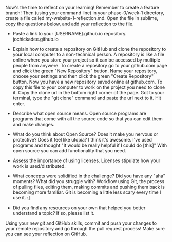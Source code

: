 Now's the time to reflect on your learning! Remember to create a feature branch! Then (using your command line) in your phase-0/week-1 directory, create a file called my-website-1-reflection.md. Open the file in sublime, copy the questions below, and add your reflection to the file. 

* Paste a link to your [USERNAME].github.io repository. 
jochickadee.github.io

* Explain how to create a repository on GitHub and clone the repository to your local computer to a non-technical person.
A repository is like a file online where you store your project so it can be accessed by multiple people from anywere. To create a repository go to your github.com page and click the green "New Repository" button. Name your repository, choose your settings and then click the green "Create Repository" button. Now you have a new repository saved online at github.com. To copy this file to your computer to work on the project you need to clone it. Copy the clone url in the bottom right corner of the page. Got to your terminal, type the "git clone" command and paste the url next to it. Hit enter. 

* Describe what open source means.
Open source programs are programs that come with all the source code so that you can edit them and make changes. 

* What do you think about Open Source? Does it make you nervous or protective? Does it feel like utopia?
I think it's awesome. I've used programs and thought "It would be really helpful if I could do [this]" With open source you can add functionality that you need. 
 
* Assess the importance of using licenses.
Licenses stipulate how your work is used/distributed. 

* What concepts were solidified in the challenge? Did you have any "aha" moments? What did you struggle with?
Workflow using Git, the process of pulling files, editing them, making commits and pushing them back is becoming more familiar. Git is becoming a little less scary every time I use it. :]

* Did you find any resources on your own that helped you better understand a topic? If so, please list it.

Using your new git and GitHub skills, commit and push your changes to your remote repository and go through the pull request process! Make sure you can see your reflection on GitHub. 

